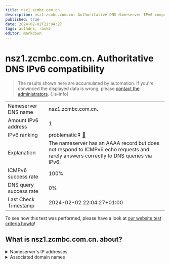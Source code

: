 ```yaml
---
title: nsz1.zcmbc.com.cn.
description: nsz1.zcmbc.com.cn. Authoritative DNS Nameserver IPv6 compatibility
published: true
date: 2024-02-02T21:04:27
tags: authdns, rank5
editor: markdown
---
```


# nsz1.zcmbc.com.cn. Authoritative DNS IPv6 compatibility

> The results shown here are accumulated by automation. If you're convinced the displayed data is wrong, please [contact the administrators](/howto/chat). 
{.is-info}




|   |   |
| - | - |
| Nameserver DNS name | nsz1.zcmbc.com.cn.
| Amount IPv6 address | 1
| IPv6 ranking | problematic :arrow_double_down: [🔗](/howto/ranking) |
| Explanation | The nameserver has an AAAA record but does not respond to ICMPv6 echo requests and rarely answers correctly to DNS queries via IPv6. |
| ICMPv6 success rate | 100%|
| DNS query success rate | 0% |
| Last Check Timestamp | 2024-02-02 22:04:27+01:00 |

To see how this test was performed, please have a look at [our website test criteria howto](/howto/testcriteria/authdns)!


## What is nsz1.zcmbc.com.cn. about?




<details>
<summary>Nameserver's IP addresses</summary>

2401:8d00:f::1

</details>



<details>
<summary>Associated domain names</summary>

www.cmbc.com.cn

</details>
